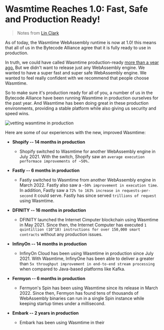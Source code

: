 # Wasmtime Reaches 1.0: Fast, Safe and Production Ready!

> Notes from [Lin Clark](https://bytecodealliance.org/articles/wasmtime-1-0-fast-safe-and-production-ready)

As of today, the Wasmtime WebAssembly runtime is now at 1.0! this means
that all of us in the Bytecode Alliance agree that it is fully ready to
use in production.

In truth, we could have called Wasmtime production-ready [more than a
year
ago.](https://github.com/bytecodealliance/rfcs/pull/14#issuecomment-915589031)
But we didn't want to release just any WebAssembly engine. We wanted to
have a super fast and super safe WebAssembly engine. We wanted to feel
really confident with we recommend that people choose Wasmtime.

So to make sure it's production ready for all of you, a number of us in
the Bytecode Alliance have been running Wasmtime in production ourselves
for the past year. And Wasmtime has been doing great in these production
environments, providing a stable platform while also giving us security
and speed wins.

![vetting wasmtime in
production](../../images/wasmtime_1.0/prod-timeline.png)

Here are some of our experiences with the new, improved Wasmtime:

* **Shopify -- 14 months in production**
  - Shopify switched to Wasmtime for another WebAssembly engine in July 2021. With the switch, Shopify saw an `average execution performace improvements of ~50%.`

* **Fastly -- 6 months in production**
  - Fastly switched to Wasmtime from another WebAssembly engine in March
    2022. Fastly also saw a `~50% improvement in execution time`. In
          addition, Fastly saw a `72% to 163% increase in
          requests-per-second` it could serve. Fastly has since served
          `trillions of request` using Wasmtime.

* **DFINITY -- 16 months in production**
  - DFINITY launched the Internet Cimputer blockchain using Wasmtime in
    May 2021. Since then, the Internet Computer has executed `1
    quintillion (10^18) instructions for over 150,000 smart contracts`
    without any production issues.

* **InfinyOn -- 14 months in production**
  - InfinyOn Cloud has been using Wasmtime in production since July
    2021. With Wasmtime, InfinyOne has been able to deliver a greater
          than `5x throughput improvement in end-to-end stream
          processing` when compared to Java-based platforms like Kafka.

* **Fermyon -- 6 months in production**
  - Fermyon's Spin has been using Wasmtime since its release in March
    2022. Since then, Fermyon has found tens of thousands of WebAssembly
          binaries can run in a single Spin instance while keeping
          startup times under a millisecond.

* **Embark -- 2 years in production**
  - Embark has been using Wasmtime in their 






























